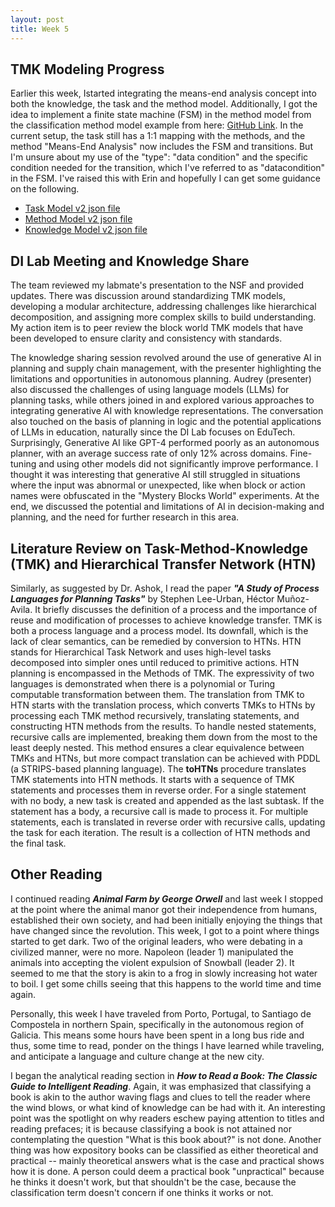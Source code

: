 ```yaml
---
layout: post
title: Week 5
---
```

## TMK Modeling Progress
Earlier this week, Istarted integrating the means-end analysis concept into both the knowledge, the task and the method model. Additionally, I got the idea to implement a finite state machine (FSM) in the method model from the classification method model example from here: [GitHub Link](https://github.gatech.edu/Dilab/MCM-TMK/blob/ivy_classification/mcm/TMKs/Ivy/Classification/Method.json). In the current setup, the task still has a 1:1 mapping with the methods, and the method "Means-End Analysis" now includes the FSM and transitions. But I'm unsure about my use of the "type": "data condition" and the specific condition needed for the transition, which I've referred to as "datacondition" in the FSM. I've raised this with Erin and hopefully I can get some guidance on the following.

* [Task Model v2 json file](https://gracebrazil28.github.io/files/Task_Model_BlockWorld2_v2.json)
* [Method Model v2 json file](https://gracebrazil28.github.io/files/Method_Model_BlockWorld2_v2.json)
* [Knowledge Model v2 json file](https://gracebrazil28.github.io/files/Knowledge_Model_BlockWorld2_v2.json)

## DI Lab Meeting and Knowledge Share ##
The team reviewed my labmate's presentation to the NSF and provided updates. There was discussion around standardizing TMK models, developing a modular architecture, addressing challenges like hierarchical decomposition, and assigning more complex skills to build understanding. My action item is to peer review the block world TMK models that have been developed to ensure clarity and consistency with standards.

The knowledge sharing session revolved around the use of generative AI in planning and supply chain management, with the presenter highlighting the limitations and opportunities in autonomous planning. Audrey (presenter) also discussed the challenges of using language models (LLMs) for planning tasks, while others joined in and explored various approaches to integrating generative AI with knowledge representations. The conversation also touched on the basis of planning in logic and the potential applications of LLMs in education, naturally since the DI Lab focuses on EduTech. Surprisingly, Generative AI like GPT-4 performed poorly as an autonomous planner, with an average success rate of only 12% across domains. Fine-tuning and using other models did not significantly improve performance. I thought it was interesting that generative AI still struggled in situations where the input was abnormal or unexpected, like when block or action names were obfuscated in the "Mystery Blocks World" experiments. At the end, we discussed the potential and limitations of AI in decision-making and planning, and the need for further research in this area.


## Literature Review on Task-Method-Knowledge (TMK) and Hierarchical Transfer Network (HTN)
Similarly, as suggested by Dr. Ashok, I read the paper ***"A Study of Process Languages for Planning Tasks"*** by Stephen Lee-Urban, Héctor Muñoz-Avila. It briefly discusses the definition of a process and the importance of reuse and modification of processes to achieve knowledge transfer. TMK is both a process language and a process model. Its downfall, which is the lack of clear semantics, can be remedied by conversion to HTNs. HTN stands for Hierarchical Task Network and uses high-level tasks decomposed into simpler ones until reduced to primitive actions. HTN planning is encompassed in the Methods of TMK. The expressivity of two languages is demonstrated when there is a polynomial or Turing computable transformation between them. 
The translation from TMK to HTN starts with the translation process, which converts TMKs to HTNs by processing each TMK method recursively, translating statements, and constructing HTN methods from the results. To handle nested statements, recursive calls are implemented, breaking them down from the most to the least deeply nested. This method ensures a clear equivalence between TMKs and HTNs, but more compact translation can be achieved with PDDL (a STRIPS-based planning language).
The **toHTNs** procedure translates TMK statements into HTN methods. It starts with a sequence of TMK statements and processes them in reverse order. For a single statement with no body, a new task is created and appended as the last subtask. If the statement has a body, a recursive call is made to process it. For multiple statements, each is translated in reverse order with recursive calls, updating the task for each iteration. The result is a collection of HTN methods and the final task.

## Other Reading
I continued reading ***Animal Farm by George Orwell*** and last week I stopped at the point where the animal manor got their independence from humans, established their own society, and had been initially enjoying the things that have changed since the revolution. This week, I got to a point where things started to get dark. Two of the original leaders, who were debating in a civilized manner, were no more. Napoleon (leader 1) manipulated the animals into accepting the violent expulsion of Snowball (leader 2). It seemed to me that the story is akin to a frog in slowly increasing hot water to boil. I get some chills seeing that this happens to the world time and time again.

Personally, this week I have traveled from Porto, Portugal, to Santiago de Compostela in northern Spain, specifically in the autonomous region of Galicia. This means some hours have been spent in a long bus ride and thus, some time to read, ponder on the things I have learned while traveling, and anticipate a language and culture change at the new city.

I began the analytical reading section in ***How to Read a Book: The Classic Guide to Intelligent Reading***. Again, it was emphasized that classifying a book is akin to the author waving flags and clues to tell the reader where the wind blows, or what kind of knowledge can be had with it. An interesting point was the spotlight on why readers eschew paying attention to titles and reading prefaces; it is because classifying a book is not attained nor contemplating the question "What is this book about?" is not done. Another thing was how expository books can be classified as either theoretical and practical -- mainly theoretical answers what is the case and practical shows how it is done. A person could deem a practical book "unpractical" because he thinks it doesn't work, but that shouldn't be the case, because the classification term doesn't concern if one thinks it works or not.
